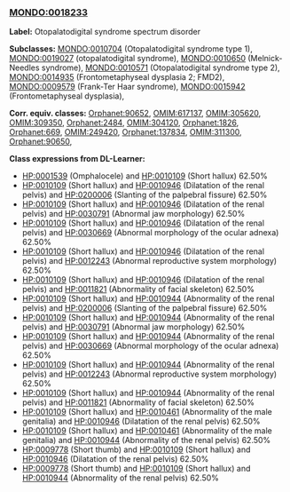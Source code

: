 
### [MONDO:0018233](http://purl.obolibrary.org/obo/MONDO_0018233)
**Label:** Otopalatodigital syndrome spectrum disorder

**Subclasses:** [MONDO:0010704](http://purl.obolibrary.org/obo/MONDO_0010704) (Otopalatodigital syndrome type 1), [MONDO:0019027](http://purl.obolibrary.org/obo/MONDO_0019027) (otopalatodigital syndrome), [MONDO:0010650](http://purl.obolibrary.org/obo/MONDO_0010650) (Melnick-Needles syndrome), [MONDO:0010571](http://purl.obolibrary.org/obo/MONDO_0010571) (Otopalatodigital syndrome type 2), [MONDO:0014935](http://purl.obolibrary.org/obo/MONDO_0014935) (Frontometaphyseal dysplasia 2; FMD2), [MONDO:0009579](http://purl.obolibrary.org/obo/MONDO_0009579) (Frank-Ter Haar syndrome), [MONDO:0015942](http://purl.obolibrary.org/obo/MONDO_0015942) (Frontometaphyseal dysplasia), 

**Corr. equiv. classes:** [Orphanet:90652](http://www.orpha.net/ORDO/Orphanet_90652), [OMIM:617137](http://purl.obolibrary.org/obo/OMIM_617137), [OMIM:305620](http://purl.obolibrary.org/obo/OMIM_305620), [OMIM:309350](http://purl.obolibrary.org/obo/OMIM_309350), [Orphanet:2484](http://www.orpha.net/ORDO/Orphanet_2484), [OMIM:304120](http://purl.obolibrary.org/obo/OMIM_304120), [Orphanet:1826](http://www.orpha.net/ORDO/Orphanet_1826), [Orphanet:669](http://www.orpha.net/ORDO/Orphanet_669), [OMIM:249420](http://purl.obolibrary.org/obo/OMIM_249420), [Orphanet:137834](http://www.orpha.net/ORDO/Orphanet_137834), [OMIM:311300](http://purl.obolibrary.org/obo/OMIM_311300), [Orphanet:90650](http://www.orpha.net/ORDO/Orphanet_90650), 

**Class expressions from DL-Learner:**

- [HP:0001539](http://purl.obolibrary.org/obo/HP_0001539) (Omphalocele) and [HP:0010109](http://purl.obolibrary.org/obo/HP_0010109) (Short hallux) 62.50%
- [HP:0010109](http://purl.obolibrary.org/obo/HP_0010109) (Short hallux) and [HP:0010946](http://purl.obolibrary.org/obo/HP_0010946) (Dilatation of the renal pelvis) and [HP:0200006](http://purl.obolibrary.org/obo/HP_0200006) (Slanting of the palpebral fissure) 62.50%
- [HP:0010109](http://purl.obolibrary.org/obo/HP_0010109) (Short hallux) and [HP:0010946](http://purl.obolibrary.org/obo/HP_0010946) (Dilatation of the renal pelvis) and [HP:0030791](http://purl.obolibrary.org/obo/HP_0030791) (Abnormal jaw morphology) 62.50%
- [HP:0010109](http://purl.obolibrary.org/obo/HP_0010109) (Short hallux) and [HP:0010946](http://purl.obolibrary.org/obo/HP_0010946) (Dilatation of the renal pelvis) and [HP:0030669](http://purl.obolibrary.org/obo/HP_0030669) (Abnormal morphology of the ocular adnexa) 62.50%
- [HP:0010109](http://purl.obolibrary.org/obo/HP_0010109) (Short hallux) and [HP:0010946](http://purl.obolibrary.org/obo/HP_0010946) (Dilatation of the renal pelvis) and [HP:0012243](http://purl.obolibrary.org/obo/HP_0012243) (Abnormal reproductive system morphology) 62.50%
- [HP:0010109](http://purl.obolibrary.org/obo/HP_0010109) (Short hallux) and [HP:0010946](http://purl.obolibrary.org/obo/HP_0010946) (Dilatation of the renal pelvis) and [HP:0011821](http://purl.obolibrary.org/obo/HP_0011821) (Abnormality of facial skeleton) 62.50%
- [HP:0010109](http://purl.obolibrary.org/obo/HP_0010109) (Short hallux) and [HP:0010944](http://purl.obolibrary.org/obo/HP_0010944) (Abnormality of the renal pelvis) and [HP:0200006](http://purl.obolibrary.org/obo/HP_0200006) (Slanting of the palpebral fissure) 62.50%
- [HP:0010109](http://purl.obolibrary.org/obo/HP_0010109) (Short hallux) and [HP:0010944](http://purl.obolibrary.org/obo/HP_0010944) (Abnormality of the renal pelvis) and [HP:0030791](http://purl.obolibrary.org/obo/HP_0030791) (Abnormal jaw morphology) 62.50%
- [HP:0010109](http://purl.obolibrary.org/obo/HP_0010109) (Short hallux) and [HP:0010944](http://purl.obolibrary.org/obo/HP_0010944) (Abnormality of the renal pelvis) and [HP:0030669](http://purl.obolibrary.org/obo/HP_0030669) (Abnormal morphology of the ocular adnexa) 62.50%
- [HP:0010109](http://purl.obolibrary.org/obo/HP_0010109) (Short hallux) and [HP:0010944](http://purl.obolibrary.org/obo/HP_0010944) (Abnormality of the renal pelvis) and [HP:0012243](http://purl.obolibrary.org/obo/HP_0012243) (Abnormal reproductive system morphology) 62.50%
- [HP:0010109](http://purl.obolibrary.org/obo/HP_0010109) (Short hallux) and [HP:0010944](http://purl.obolibrary.org/obo/HP_0010944) (Abnormality of the renal pelvis) and [HP:0011821](http://purl.obolibrary.org/obo/HP_0011821) (Abnormality of facial skeleton) 62.50%
- [HP:0010109](http://purl.obolibrary.org/obo/HP_0010109) (Short hallux) and [HP:0010461](http://purl.obolibrary.org/obo/HP_0010461) (Abnormality of the male genitalia) and [HP:0010946](http://purl.obolibrary.org/obo/HP_0010946) (Dilatation of the renal pelvis) 62.50%
- [HP:0010109](http://purl.obolibrary.org/obo/HP_0010109) (Short hallux) and [HP:0010461](http://purl.obolibrary.org/obo/HP_0010461) (Abnormality of the male genitalia) and [HP:0010944](http://purl.obolibrary.org/obo/HP_0010944) (Abnormality of the renal pelvis) 62.50%
- [HP:0009778](http://purl.obolibrary.org/obo/HP_0009778) (Short thumb) and [HP:0010109](http://purl.obolibrary.org/obo/HP_0010109) (Short hallux) and [HP:0010946](http://purl.obolibrary.org/obo/HP_0010946) (Dilatation of the renal pelvis) 62.50%
- [HP:0009778](http://purl.obolibrary.org/obo/HP_0009778) (Short thumb) and [HP:0010109](http://purl.obolibrary.org/obo/HP_0010109) (Short hallux) and [HP:0010944](http://purl.obolibrary.org/obo/HP_0010944) (Abnormality of the renal pelvis) 62.50%


